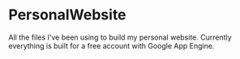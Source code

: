 PersonalWebsite
===============

All the files I've been using to build my personal website. Currently everything is built for a free account with Google App Engine.
